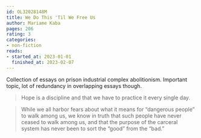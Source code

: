 ```yaml
---
id: OL32028148M
title: We Do This 'Til We Free Us
author: Mariame Kaba
pages: 206
rating: 3
categories:
- non-fiction
reads:
- started_at: 2023-01-01
  finished_at: 2023-02-07
---
```


Collection of essays on prison industrial complex abolitionism. Important topic, lot of redundancy in overlapping essays though.

> Hope is a discipline and that we have to practice it every single day.

> While we all harbor fears about what it means for “dangerous people” to walk among us, we know in truth that such people have never ceased to walk among us, and that the purpose of the carceral system has never been to sort the “good” from the “bad.”
